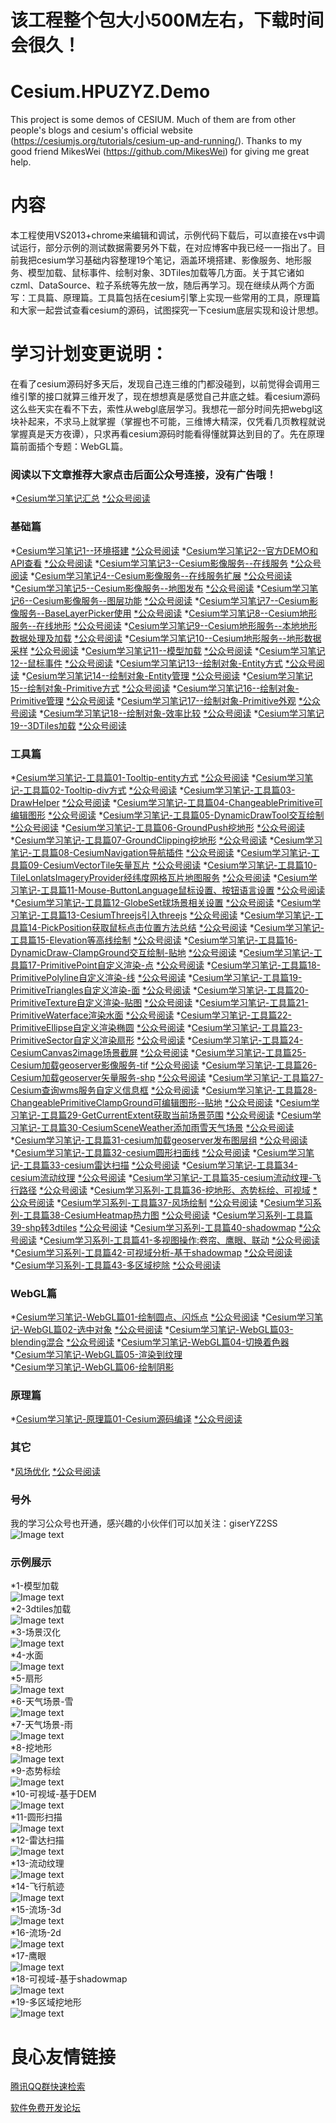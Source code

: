 # 该工程整个包大小500M左右，下载时间会很久！

# Cesium.HPUZYZ.Demo
This project is some demos of CESIUM. Much of them are from other people's blogs and cesium's official website (https://cesiumjs.org/tutorials/cesium-up-and-running/). Thanks to my good friend MikesWei (https://github.com/MikesWei) for giving me great help.
# 内容
本工程使用VS2013+chrome来编辑和调试，示例代码下载后，可以直接在vs中调试运行，部分示例的测试数据需要另外下载，在对应博客中我已经一一指出了。目前我把cesium学习基础内容整理19个笔记，涵盖环境搭建、影像服务、地形服务、模型加载、鼠标事件、绘制对象、3DTiles加载等几方面。关于其它诸如czml、DataSource、粒子系统等先放一放，随后再学习。现在继续从两个方面写：工具篇、原理篇。工具篇包括在cesium引擎上实现一些常用的工具，原理篇和大家一起尝试查看cesium的源码，试图探究一下cesium底层实现和设计思想。
# 学习计划变更说明：
在看了cesium源码好多天后，发现自己连三维的门都没碰到，以前觉得会调用三维引擎的接口就算三维开发了，现在想想真是感觉自己井底之蛙。看cesium源码这么些天实在看不下去，索性从webgl底层学习。我想花一部分时间先把webgl这块补起来，不求马上就掌握（掌握也不可能，三维博大精深，仅凭看几页教程就说掌握真是天方夜谭），只求再看cesium源码时能看得懂就算达到目的了。先在原理篇前面插个专题：WebGL篇。
 
 
### 阅读以下文章推荐大家点击后面公众号连接，没有广告哦！

*[Cesium学习笔记汇总](http://blog.sina.com.cn/s/blog_15e866bbe0102xu2f.html) [  *公众号阅读](https://mp.weixin.qq.com/s?__biz=MzU1ODcyMjEwOA==&mid=2247484268&idx=1&sn=861480d7108f70a2fd16000df4df2db1&chksm=fc237e3fcb54f72904a9cd57a3c2bf325e30a00de614ec3145dcb1f0310e7c0f9362d4f00742&token=1964897234&lang=zh_CN#rd) 
### 基础篇
*[Cesium学习笔记1--环境搭建](http://blog.sina.com.cn/s/blog_15e866bbe0102xleh.html) [  *公众号阅读](https://mp.weixin.qq.com/s?__biz=MzU1ODcyMjEwOA==&mid=2247483679&idx=1&sn=80cb03643d3a211e382c10f738148272&chksm=fc237c4ccb54f55ab244a7d38489a0568ce1f33c3831b7dad680e4b02296e71f2f9beeb89a28&token=1964897234&lang=zh_CN#rd) 
*[Cesium学习笔记2--官方DEMO和API查看](http://blog.sina.com.cn/s/blog_15e866bbe0102xm9s.html) [  *公众号阅读](https://mp.weixin.qq.com/s?__biz=MzU1ODcyMjEwOA==&mid=2247483679&idx=2&sn=35ea99dec0680e04e3801b90c09edc88&chksm=fc237c4ccb54f55a21276f900e3067b650ca0714c5b0365ce604df0ab97c90c5045a3502fbd1&token=1964897234&lang=zh_CN#rd) 
*[Cesium学习笔记3--Cesium影像服务--在线服务](http://blog.sina.com.cn/s/blog_15e866bbe0102xmo5.html) [  *公众号阅读](https://mp.weixin.qq.com/s?__biz=MzU1ODcyMjEwOA==&mid=2247483702&idx=1&sn=dbd93a6b696a1cb4b413195106125a37&chksm=fc237c65cb54f5730e1fae37c239cf74dac312ef306702ae12a7d17e90c6059ad07cbd2307bf&token=1964897234&lang=zh_CN#rd) 
*[Cesium学习笔记4--Cesium影像服务--在线服务扩展](http://blog.sina.com.cn/s/blog_15e866bbe0102xmo6.html) [  *公众号阅读](https://mp.weixin.qq.com/s?__biz=MzU1ODcyMjEwOA==&mid=2247483702&idx=2&sn=c459d3af574ae08ff721277882c62b61&chksm=fc237c65cb54f573bddfb09536480296be15dd183e023843a723f22c8b3ec177dd390eecaa84&token=1964897234&lang=zh_CN#rd) 
*[Cesium学习笔记5--Cesium影像服务--地图发布](http://blog.sina.com.cn/s/blog_15e866bbe0102xn72.html) [  *公众号阅读](https://mp.weixin.qq.com/s?__biz=MzU1ODcyMjEwOA==&mid=2247483702&idx=3&sn=211f3b73a5bc7f6915545be19282db91&chksm=fc237c65cb54f57354726e9906d60df8168f5094dd544fcc1895583d69c8c4252aa11453f603&token=1964897234&lang=zh_CN#rd) 
*[Cesium学习笔记6--Cesium影像服务--图层功能](http://blog.sina.com.cn/s/blog_15e866bbe0102xnmj.html) [  *公众号阅读](https://mp.weixin.qq.com/s?__biz=MzU1ODcyMjEwOA==&mid=2247483735&idx=1&sn=ef5006ea77056ea3c4e50add8c0735a9&chksm=fc237c04cb54f5122a70a957fba72cc57482de80ec06f87bb7eaef85caf358c64e5c9a6892a9&token=1964897234&lang=zh_CN#rd) 
*[Cesium学习笔记7--Cesium影像服务--BaseLayerPicker使用](http://blog.sina.com.cn/s/blog_15e866bbe0102xnml.html) [  *公众号阅读](https://mp.weixin.qq.com/s?__biz=MzU1ODcyMjEwOA==&mid=2247483735&idx=2&sn=de523b54dd825188851acf5a918f246c&chksm=fc237c04cb54f512400ef05dc5a0597e8042d925a5497beb575d5336357254b5ef24ff6f94ce&token=1964897234&lang=zh_CN#rd) 
*[Cesium学习笔记8--Cesium地形服务--在线地形](http://blog.sina.com.cn/s/blog_15e866bbe0102xoak.html) [  *公众号阅读](https://mp.weixin.qq.com/s?__biz=MzU1ODcyMjEwOA==&mid=2247483736&idx=1&sn=2795d14ea00f4d5539c7ec8e94721472&chksm=fc237c0bcb54f51da99041d6488a7c4a6c461f356da995e5d5c5d95e1daffa5ee1c9100be35d&token=1964897234&lang=zh_CN#rd) 
*[Cesium学习笔记9--Cesium地形服务--本地地形数据处理及加载](http://blog.sina.com.cn/s/blog_15e866bbe0102xofa.html) [  *公众号阅读](https://mp.weixin.qq.com/s?__biz=MzU1ODcyMjEwOA==&mid=2247483736&idx=2&sn=cbfa390aff7fc14c9764879851bf532b&chksm=fc237c0bcb54f51dc8a00464bb5a537ee41d321d676236631e4e0f3f3ef9d52046575e48a156&token=1964897234&lang=zh_CN#rd) 
*[Cesium学习笔记10--Cesium地形服务--地形数据采样](http://blog.sina.com.cn/s/blog_15e866bbe0102xoo7.html) [  *公众号阅读](https://mp.weixin.qq.com/s?__biz=MzU1ODcyMjEwOA==&mid=2247483736&idx=3&sn=bc34f2db26be861e99bf91ef5e797ddd&chksm=fc237c0bcb54f51d5c136e0d9d21c0c834c0275dbf662d02b6c1d5d95e8987001cadb40409ed&token=1964897234&lang=zh_CN#rd) 
*[Cesium学习笔记11--模型加载](http://blog.sina.com.cn/s/blog_15e866bbe0102xpsm.html) [  *公众号阅读](https://mp.weixin.qq.com/s?__biz=MzU1ODcyMjEwOA==&mid=2247483798&idx=1&sn=31760ec2922981374e437e02023ffbd3&chksm=fc237cc5cb54f5d301783086f577df31d1ae8665ab36a61c5a1f58cfbbbce792404d33148894&token=1964897234&lang=zh_CN#rd) 
*[Cesium学习笔记12--鼠标事件](http://blog.sina.com.cn/s/blog_15e866bbe0102xq8d.html) [  *公众号阅读](https://mp.weixin.qq.com/s?__biz=MzU1ODcyMjEwOA==&mid=2247483798&idx=2&sn=b2f7eda111003971733b93c886c6255e&chksm=fc237cc5cb54f5d3115c4315757cb7a52817f197750d6c6fe1bfb53862975ab65470a2877994&token=1964897234&lang=zh_CN#rd) 
*[Cesium学习笔记13--绘制对象-Entity方式](http://blog.sina.com.cn/s/blog_15e866bbe0102xqsx.html) [  *公众号阅读](https://mp.weixin.qq.com/s?__biz=MzU1ODcyMjEwOA==&mid=2247483798&idx=3&sn=b67b900e74885eba31281a85028a33f4&chksm=fc237cc5cb54f5d3a9805aaebbb3de0776d4daa7dee02aadd843235dbee8d1044b535c9df764&token=1964897234&lang=zh_CN#rd) 
*[Cesium学习笔记14--绘制对象-Entity管理](http://blog.sina.com.cn/s/blog_15e866bbe0102xrt2.html) [  *公众号阅读](https://mp.weixin.qq.com/s?__biz=MzU1ODcyMjEwOA==&mid=2247483798&idx=4&sn=8eb9808f4a56ee390ee8f2d8686e4cbc&chksm=fc237cc5cb54f5d319c1ff12d5c28e1c2987d0b2e57b6cf16f651a54ede13414087654113a26&token=1964897234&lang=zh_CN#rd) 
*[Cesium学习笔记15--绘制对象-Primitive方式](http://blog.sina.com.cn/s/blog_15e866bbe0102xse8.html) [  *公众号阅读](https://mp.weixin.qq.com/s?__biz=MzU1ODcyMjEwOA==&mid=2247483798&idx=5&sn=f46f3d4ca7b348f257dce6f5d5a3eb01&chksm=fc237cc5cb54f5d34bf24c8cb92de9ff22ed117a347da10c682089c7240a232617439287639a&token=1964897234&lang=zh_CN#rd) 
*[Cesium学习笔记16--绘制对象-Primitive管理](http://blog.sina.com.cn/s/blog_15e866bbe0102xseb.html) [  *公众号阅读](https://mp.weixin.qq.com/s?__biz=MzU1ODcyMjEwOA==&mid=2247483798&idx=6&sn=0294715d7375365d998f2df9d566c23c&chksm=fc237cc5cb54f5d369221b8a70875bb151650793a9068d85842e9cccd0b43d67aa09fc094537&token=1964897234&lang=zh_CN#rd) 
*[Cesium学习笔记17--绘制对象-Primitive外观](http://blog.sina.com.cn/s/blog_15e866bbe0102xsi8.html) [  *公众号阅读](https://mp.weixin.qq.com/s?__biz=MzU1ODcyMjEwOA==&mid=2247483798&idx=7&sn=9ec195e1b636ee9fc7d512132c9bfc9a&chksm=fc237cc5cb54f5d3806133a175644179b21193170b3d7e76d170ba914c53dd2fb333a7f5613a&token=1964897234&lang=zh_CN#rd) 
*[Cesium学习笔记18--绘制对象-效率比较](http://blog.sina.com.cn/s/blog_15e866bbe0102xsj3.html) [  *公众号阅读](https://mp.weixin.qq.com/s?__biz=MzU1ODcyMjEwOA==&mid=2247483798&idx=8&sn=4d5c9a8b655018b19bd98bdedeb42f81&chksm=fc237cc5cb54f5d31502f05e607adab030beb055506bde228e257b2693994362e3056a097aae&token=1964897234&lang=zh_CN#rd) 
*[Cesium学习笔记19--3DTiles加载](http://blog.sina.com.cn/s/blog_15e866bbe0102xt9i.html) [  *公众号阅读](https://mp.weixin.qq.com/s?__biz=MzU1ODcyMjEwOA==&mid=2247483800&idx=1&sn=ea74ff0529e6a6e48fea5cb1c39f928c&chksm=fc237ccbcb54f5ddd9e7dce8b299cf7b89bc98537f4dc5287357b2b25750c83980d03dd35317&token=1964897234&lang=zh_CN#rd)
### 工具篇
*[Cesium学习笔记-工具篇01-Tooltip-entity方式](http://blog.sina.com.cn/s/blog_15e866bbe0102xv5f.html) [  *公众号阅读](https://mp.weixin.qq.com/s?__biz=MzU1ODcyMjEwOA==&mid=2247483808&idx=1&sn=bb11a5c13d6a857ebb3d6833886d312f&chksm=fc237cf3cb54f5e59ed6b5d63cf6e0c28176f93562b22be4f08ab560bec32adbe800b7dc8c16&token=1964897234&lang=zh_CN#rd) 
*[Cesium学习笔记-工具篇02-Tooltip-div方式](http://blog.sina.com.cn/s/blog_15e866bbe0102xv8k.html) [  *公众号阅读](https://mp.weixin.qq.com/s?__biz=MzU1ODcyMjEwOA==&mid=2247483815&idx=1&sn=8cbab6c2a66a09f1cf787743dcb3ea5d&chksm=fc237cf4cb54f5e28a6bda6e6fd15fde7268228313cfb21143765addffaf4c1ae24779d8eb92&token=1964897234&lang=zh_CN#rd) 
*[Cesium学习笔记-工具篇03-DrawHelper](http://blog.sina.com.cn/s/blog_15e866bbe0102xvwv.html) [  *公众号阅读](https://mp.weixin.qq.com/s?__biz=MzU1ODcyMjEwOA==&mid=2247483828&idx=1&sn=2ffa5ff35dae482f65bdf8ae62e860ea&chksm=fc237ce7cb54f5f1eb3f29486dd97dddd4cc7c1177200f8623fe63c09e060a8eab518bd5609e&token=1964897234&lang=zh_CN#rd) 
*[Cesium学习笔记-工具篇04-ChangeablePrimitive可编辑图形](http://blog.sina.com.cn/s/blog_15e866bbe0102xvwx.html) [  *公众号阅读](https://mp.weixin.qq.com/s?__biz=MzU1ODcyMjEwOA==&mid=2247483839&idx=1&sn=b1cee3c34aa6e12db71a1e2a6486a161&chksm=fc237ceccb54f5faa747f4ee09f440990dc95d4a91a6dbdd3fb4a39ab9e5ea4b7bad0094bf17&token=1964897234&lang=zh_CN#rd) 
*[Cesium学习笔记-工具篇05-DynamicDrawTool交互绘制](http://blog.sina.com.cn/s/blog_15e866bbe0102xvx1.html) [  *公众号阅读](https://mp.weixin.qq.com/s?__biz=MzU1ODcyMjEwOA==&mid=2247483853&idx=1&sn=544ac3f074689942b9919943381041d7&chksm=fc237c9ecb54f5882eae7d0832bc90e2821f6c98ac503a0295e4294cfefe1bae3b7021a990d2&token=1964897234&lang=zh_CN#rd) 
*[Cesium学习笔记-工具篇06-GroundPush挖地形](http://blog.sina.com.cn/s/blog_15e866bbe0102xwyb.html) [  *公众号阅读](https://mp.weixin.qq.com/s?__biz=MzU1ODcyMjEwOA==&mid=2247483862&idx=1&sn=51a7d5f9a96877d7071fb60f93f96213&chksm=fc237c85cb54f59320d0b58c1ac14a9fc35162a48a7797b03923edc2e717c7148ae563270bb8&token=1964897234&lang=zh_CN#rd) 
*[Cesium学习笔记-工具篇07-GroundClipping挖地形](http://blog.sina.com.cn/s/blog_15e866bbe0102xwyd.html) [  *公众号阅读](https://mp.weixin.qq.com/s?__biz=MzU1ODcyMjEwOA==&mid=2247483868&idx=1&sn=9e052783c10652049f39a24e9ab32986&chksm=fc237c8fcb54f59905c52f01089225100a9c6163c6d22ff67595fed2fb35fa62b28a11381621&token=1964897234&lang=zh_CN#rd) 
*[Cesium学习笔记-工具篇08-CesiumNavigation导航插件](http://blog.sina.com.cn/s/blog_15e866bbe0102xxcw.html) [  *公众号阅读](https://mp.weixin.qq.com/s?__biz=MzU1ODcyMjEwOA==&mid=2247483875&idx=1&sn=96e65792ad6c43a11405592433cddc57&chksm=fc237cb0cb54f5a62e58fe0caa01a7053a2af6b292dbe383779101df53b4f0104f8d53d430e4&token=1964897234&lang=zh_CN#rd) 
*[Cesium学习笔记-工具篇09-CesiumVectorTile矢量瓦片](http://blog.sina.com.cn/s/blog_15e866bbe0102xxd1.html) [  *公众号阅读](https://mp.weixin.qq.com/s?__biz=MzU1ODcyMjEwOA==&mid=2247483892&idx=1&sn=60e4cec786a75696bb87d9b0d7c8ea87&chksm=fc237ca7cb54f5b1d3562b3f1b233f32f07286e0ec519793e34b711a261abc5ef43f0463d51b&token=1964897234&lang=zh_CN#rd) 
*[Cesium学习笔记-工具篇10-TileLonlatsImageryProvider经纬度网格瓦片地图服务](http://blog.sina.com.cn/s/blog_15e866bbe0102xxme.html) [  *公众号阅读](https://mp.weixin.qq.com/s?__biz=MzU1ODcyMjEwOA==&mid=2247483892&idx=2&sn=aa524545315feef23b088f8abb6db5ee&chksm=fc237ca7cb54f5b15ca0448cf6c06470498fc2674e7cb70839d2140e9475bc3758cade5b8fcf&token=1964897234&lang=zh_CN#rd) 
*[Cesium学习笔记-工具篇11-Mouse-ButtonLanguage鼠标设置、按钮语言设置](http://blog.sina.com.cn/s/blog_15e866bbe0102xyn0.html) [  *公众号阅读](https://mp.weixin.qq.com/s?__biz=MzU1ODcyMjEwOA==&mid=2247483899&idx=1&sn=74d3233f7877ede33425451788d36e1a&chksm=fc237ca8cb54f5be1558fe311b771321b44383a447cfda3b7b67f8919095f1f9a1f5782f0c6d&token=1964897234&lang=zh_CN#rd) 
*[Cesium学习笔记-工具篇12-GlobeSet球场景相关设置](http://blog.sina.com.cn/s/blog_15e866bbe0102xyny.html) [  *公众号阅读](https://mp.weixin.qq.com/s?__biz=MzU1ODcyMjEwOA==&mid=2247483922&idx=1&sn=62369576424d4277858a1cb7b02dc73d&chksm=fc237f41cb54f65743a4628fc718c93fd2ccebf445acb5468c9a6b75fa1a3f61a3e203e4c4ab&token=1964897234&lang=zh_CN#rd) 
*[Cesium学习笔记-工具篇13-CesiumThreejs引入threejs](http://blog.sina.com.cn/s/blog_15e866bbe0102xz2g.html) [  *公众号阅读](https://mp.weixin.qq.com/s?__biz=MzU1ODcyMjEwOA==&mid=2247483933&idx=1&sn=9647d29734100af5a6b6af241f202773&chksm=fc237f4ecb54f6588f529f40e49714b9d8b4921ad2c03aeac115650cdd2561ee4eb18978d17f&token=1964897234&lang=zh_CN#rd) 
*[Cesium学习笔记-工具篇14-PickPosition获取鼠标点击位置方法总结](http://blog.sina.com.cn/s/blog_15e866bbe0102xz32.html) [  *公众号阅读](https://mp.weixin.qq.com/s?__biz=MzU1ODcyMjEwOA==&mid=2247483938&idx=1&sn=60d835cc73ebc3d2d3bc67dc9a1882c4&chksm=fc237f71cb54f6673c935934d22d4c5fb84368e829eb21a7825470d951815d8f9ec021098289&token=1964897234&lang=zh_CN#rd) 
*[Cesium学习笔记-工具篇15-Elevation等高线绘制](http://blog.sina.com.cn/s/blog_15e866bbe0102xz6u.html) [  *公众号阅读](https://mp.weixin.qq.com/s?__biz=MzU1ODcyMjEwOA==&mid=2247483957&idx=1&sn=225ab5826f96d3e82c0bcef4c289aade&chksm=fc237f66cb54f670fca86192fff9704e270a77634a4cb6e3e6fd2812c6ae7b007e7a5055c8de&token=1964897234&lang=zh_CN#rd) 
*[Cesium学习笔记-工具篇16-DynamicDraw-ClampGround交互绘制-贴地](http://blog.sina.com.cn/s/blog_15e866bbe0102xzbj.html) [  *公众号阅读](https://mp.weixin.qq.com/s?__biz=MzU1ODcyMjEwOA==&mid=2247483966&idx=1&sn=b90a73739d4bd354cdde3a0c34805c01&chksm=fc237f6dcb54f67bddc33e8fd008eac4e9c291c1706beb2b23c3dbf66bfe3927dac4c9007877&token=1964897234&lang=zh_CN#rd) 
*[Cesium学习笔记-工具篇17-PrimitivePoint自定义渲染-点](http://blog.sina.com.cn/s/blog_15e866bbe0102y0ji.html) [  *公众号阅读](https://mp.weixin.qq.com/s?__biz=MzU1ODcyMjEwOA==&mid=2247483981&idx=1&sn=3c9a8b70b15460d563d53948c94c5095&chksm=fc237f1ecb54f6087d9b6ad40d5d0ea9a860da7024ec8990cf9ad8b022cad9c14c7127a1d8e5&token=1964897234&lang=zh_CN#rd) 
*[Cesium学习笔记-工具篇18-PrimitivePolyline自定义渲染-线](http://blog.sina.com.cn/s/blog_15e866bbe0102y0jj.html) [  *公众号阅读](https://mp.weixin.qq.com/s?__biz=MzU1ODcyMjEwOA==&mid=2247483990&idx=1&sn=e78abc5c08b4dab545b69ed140186209&chksm=fc237f05cb54f6139f586cda6ba2fb70dce0c3a9058922ecdefc666492fcb58d860d852a43ee&token=1964897234&lang=zh_CN#rd) 
*[Cesium学习笔记-工具篇19-PrimitiveTriangles自定义渲染-面](http://blog.sina.com.cn/s/blog_15e866bbe0102y0jl.html) [  *公众号阅读](https://mp.weixin.qq.com/s?__biz=MzU1ODcyMjEwOA==&mid=2247484000&idx=1&sn=e2a99635a17874109191c78481bc0151&chksm=fc237f33cb54f62511e8ef60af05749ea98a50eb4dd140cd2dd30bd6a7da7a26548de87aa2b9&token=1964897234&lang=zh_CN#rd) 
*[Cesium学习笔记-工具篇20-PrimitiveTexture自定义渲染-贴图](http://blog.sina.com.cn/s/blog_15e866bbe0102y0jm.html) [  *公众号阅读](https://mp.weixin.qq.com/s?__biz=MzU1ODcyMjEwOA==&mid=2247484016&idx=1&sn=4566516a8a9d4d6abf170d5987db2a9c&chksm=fc237f23cb54f635e81424197a77cbd08fa64f21c86838866dac9c2b9a80e61ed82c728b40c5&token=1964897234&lang=zh_CN#rd) 
*[Cesium学习笔记-工具篇21-PrimitiveWaterface渲染水面](http://blog.sina.com.cn/s/blog_15e866bbe0102y0ql.html) [  *公众号阅读](https://mp.weixin.qq.com/s?__biz=MzU1ODcyMjEwOA==&mid=2247484022&idx=1&sn=d498e3b1967a22293ae6be97f550ca87&chksm=fc237f25cb54f633642769f4ed2694c23ca79f1521f9d16dcf562fec8bb5c1e61a9aaa4637b1&token=1964897234&lang=zh_CN#rd) 
*[Cesium学习笔记-工具篇22-PrimitiveEllipse自定义渲染椭圆](http://blog.sina.com.cn/s/blog_15e866bbe0102y0qn.html) [  *公众号阅读](https://mp.weixin.qq.com/s?__biz=MzU1ODcyMjEwOA==&mid=2247484030&idx=1&sn=68b4e42953bd33b57358d53eb67d48c2&chksm=fc237f2dcb54f63b24b5c59cf9afc9ccce7f17b1436bcf9060a0f157b18dea4609d9a2fe8bf7&token=1964897234&lang=zh_CN#rd) 
*[Cesium学习笔记-工具篇23-PrimitiveSector自定义渲染扇形](http://blog.sina.com.cn/s/blog_15e866bbe0102y12s.html) [  *公众号阅读](https://mp.weixin.qq.com/s?__biz=MzU1ODcyMjEwOA==&mid=2247484036&idx=1&sn=0500d38264e47bfbda484f2d92d99351&chksm=fc237fd7cb54f6c1dd1d52a956fd94206d10c0cb561c29859234121cfa35d16147bed505faa3&token=1964897234&lang=zh_CN#rd) 
*[Cesium学习笔记-工具篇24-CesiumCanvas2image场景截屏](http://blog.sina.com.cn/s/blog_15e866bbe0102y136.html) [  *公众号阅读](https://mp.weixin.qq.com/s?__biz=MzU1ODcyMjEwOA==&mid=2247484268&idx=4&sn=2c8e4c946a80b18492296ceed40bdd3d&chksm=fc237e3fcb54f729a870df676735d99317c3153c13af833aa96652e89f75edab8b1d65ec000d&token=172290943&lang=zh_CN#rd) 
*[Cesium学习笔记-工具篇25-Cesium加载geoserver影像服务-tif](http://blog.sina.com.cn/s/blog_15e866bbe0102y2iz.html) [  *公众号阅读](https://mp.weixin.qq.com/s?__biz=MzU1ODcyMjEwOA==&mid=2247484064&idx=1&sn=3b9649c9d7fe0cebe7ffbf22308e850d&chksm=fc237ff3cb54f6e5e26e1af5ac2401530e1b907ebfdb7f397fdc9dadc38e7e8d78cf5845547c&token=1964897234&lang=zh_CN#rd) 
*[Cesium学习笔记-工具篇26-Cesium加载geoserver矢量服务-shp](http://blog.sina.com.cn/s/blog_15e866bbe0102y2ps.html) [  *公众号阅读](https://mp.weixin.qq.com/s?__biz=MzU1ODcyMjEwOA==&mid=2247484079&idx=1&sn=50457f77090a89aae4900f6ec7dcdef2&chksm=fc237ffccb54f6ea19b0610ec4a0e18de48fc377129e568905719ef6cc35c8572007f0dfa8e2&token=1964897234&lang=zh_CN#rd) 
*[Cesium学习笔记-工具篇27-Cesium查询wms服务自定义信息框](http://blog.sina.com.cn/s/blog_15e866bbe0102y32b.html) [  *公众号阅读](https://mp.weixin.qq.com/s?__biz=MzU1ODcyMjEwOA==&mid=2247484091&idx=1&sn=66bb880798be047ec876f9707780626e&chksm=fc237fe8cb54f6fe2dc93d5667e7df52f229f12876b53b12f2baec259ed643cd523f35451417&token=1964897234&lang=zh_CN#rd) 
*[Cesium学习笔记-工具篇28-ChangeablePrimitiveClampGround可编辑图形--贴地](http://blog.sina.com.cn/s/blog_15e866bbe0102y47m.html) [  *公众号阅读](https://mp.weixin.qq.com/s?__biz=MzU1ODcyMjEwOA==&mid=2247484131&idx=1&sn=49ee83f63acc32d36aa6769597b94d82&chksm=fc237fb0cb54f6a69a43eb9d59c11441f6cd15e370c6a11a2ba5c0870b97323ed4072e6a5fe8&token=1964897234&lang=zh_CN#rd) 
*[Cesium学习笔记-工具篇29-GetCurrentExtent获取当前场景范围](http://blog.sina.com.cn/s/blog_15e866bbe0102y5no.html) [  *公众号阅读](https://mp.weixin.qq.com/s?__biz=MzU1ODcyMjEwOA==&mid=2247484131&idx=2&sn=8784eefefb00e115a638103a92d49007&chksm=fc237fb0cb54f6a65c609f5325d8d9a661b9b6b8742408a762f0cd09776340c00b03aed6cfb0&token=1964897234&lang=zh_CN#rd) 
*[Cesium学习笔记-工具篇30-CesiumSceneWeather添加雨雪天气场景](http://blog.sina.com.cn/s/blog_15e866bbe0102yfpc.html) [  *公众号阅读](https://mp.weixin.qq.com/s?__biz=MzU1ODcyMjEwOA==&mid=2247484131&idx=3&sn=0699a253a788319511753246f241caed&chksm=fc237fb0cb54f6a6abcaa2294b7e6f982d2d56d6a16b9861ab61183e29b6e8d87d5b6514f544&token=1964897234&lang=zh_CN#rd) 
*[Cesium学习笔记-工具篇31-cesium加载geoserver发布图层组](http://blog.sina.com.cn/s/blog_15e866bbe0102ygtt.html) [  *公众号阅读](https://mp.weixin.qq.com/s?__biz=MzU1ODcyMjEwOA==&mid=2247484145&idx=1&sn=1e00a2f239dc5dd0c1b0b15ca696e8fe&chksm=fc237fa2cb54f6b44572ccdfad9039848ab1ee1e92493367ece5afaebc78bb8290291bc108f6&token=1964897234&lang=zh_CN#rd) 
*[Cesium学习笔记-工具篇32-cesium圆形扫面线](http://blog.sina.com.cn/s/blog_15e866bbe0102yiw2.html) [  *公众号阅读](https://mp.weixin.qq.com/s?__biz=MzU1ODcyMjEwOA==&mid=2247484378&idx=7&sn=950f578e4771fca044ccae619f21286e&chksm=fc237e89cb54f79f6039343f70f0be131d081a551815f710117504a11fa65996d297ea56358f&scene=21#wechat_redirect) 
*[Cesium学习笔记-工具篇33-cesium雷达扫描](http://blog.sina.com.cn/s/blog_15e866bbe0102yj4e.html) [  *公众号阅读](https://mp.weixin.qq.com/s?__biz=MzU1ODcyMjEwOA==&mid=2247484378&idx=6&sn=775a128a76da449d42fcf07975fcfc6c&chksm=fc237e89cb54f79f8a90ca6a27431f5cc4f8164103fc34117c334710e0b3bce8c8e6f2069ac3&scene=21#wechat_redirect) 
*[Cesium学习笔记-工具篇34-cesium流动纹理](http://blog.sina.com.cn/s/blog_15e866bbe0102yjaj.html) [  *公众号阅读](https://mp.weixin.qq.com/s?__biz=MzU1ODcyMjEwOA==&mid=2247484378&idx=5&sn=3f2d6aaed73a888b30995d89b3d3b4da&chksm=fc237e89cb54f79f266619b9a92c648578b9439e54bb2765600a97eb89f32c87c553076fe419&scene=21#wechat_redirect) 
*[Cesium学习笔记-工具篇35-cesium流动纹理-飞行路径](http://blog.sina.com.cn/s/blog_15e866bbe0102yjdy.html) [  *公众号阅读](https://mp.weixin.qq.com/s?__biz=MzU1ODcyMjEwOA==&mid=2247484378&idx=4&sn=cf882bbf2d72f5f345eefa4bdf579641&chksm=fc237e89cb54f79fe617fde5ace9a9ce14532ea4f4a5c0ab17e6b14cd380eb8e8c607af95ad2&scene=21#wechat_redirect) 
*[Cesium学习系列-工具篇36-挖地形、态势标绘、可视域](http://blog.sina.com.cn/s/blog_15e866bbe0102ykk1.html) [  *公众号阅读](https://mp.weixin.qq.com/s?__biz=MzU1ODcyMjEwOA==&mid=2247484378&idx=3&sn=e68b730a1488ef44f60fcaba452f1521&chksm=fc237e89cb54f79f0c9b741519dda5417bf09e82c9da43034681cd1bf599df14bc67d62c9e39&scene=21#wechat_redirect) 
*[Cesium学习系列-工具篇37-风场绘制](http://blog.sina.com.cn/s/blog_15e866bbe0102ykkb.html) [  *公众号阅读](https://mp.weixin.qq.com/s?__biz=MzU1ODcyMjEwOA==&mid=2247484378&idx=2&sn=84790a5c3634f9507a45e8102ad94761&chksm=fc237e89cb54f79fde26fbaa185d786bc50a530cf97a611c5e14863df7658f9189dfad6da2ee&scene=21#wechat_redirect) 
*[Cesium学习系列-工具篇38-CesiumHeatmap热力图](http://blog.sina.com.cn/s/blog_15e866bbe0102yysr.html) [  *公众号阅读](https://mp.weixin.qq.com/s?__biz=MzU1ODcyMjEwOA==&mid=2247484266&idx=1&sn=d72bf78f5e8799190e4f27b8bb4bc08c&chksm=fc237e39cb54f72f748908c5f877581dfba1e6b492873e928ad8d4cdec0487aa4c3d7bec5b33&scene=21#wechat_redirect) 
*[Cesium学习系列-工具篇39-shp转3dtiles](http://blog.sina.com.cn/s/blog_15e866bbe0102yysq.html) [  *公众号阅读](https://mp.weixin.qq.com/s?__biz=MzU1ODcyMjEwOA==&mid=2247484291&idx=2&sn=fb12fdc553f18a8218de278b2c53c922&chksm=fc237ed0cb54f7c686d1246c10ac4f78cb5d445dbc143fd6c56d9850e7f10c403a6f695e1bfb&scene=21#wechat_redirect) 
*[Cesium学习系列-工具篇40-shadowmap](http://blog.sina.com.cn/s/blog_15e866bbe0102yysp.html) [  *公众号阅读](https://mp.weixin.qq.com/s?__biz=MzU1ODcyMjEwOA==&mid=2247484291&idx=1&sn=462228fc93807c9550211bee1f81da38&chksm=fc237ed0cb54f7c68f3c115a3d7bba04d5fe13a5a777bed6f39c5277e9f0cd16fe57c438719c&scene=21#wechat_redirect) 
*[Cesium学习系列-工具篇41-多视图操作:卷帘、鹰眼、联动](http://blog.sina.com.cn/s/blog_15e866bbe0102yysg.html) [  *公众号阅读](https://mp.weixin.qq.com/s?__biz=MzU1ODcyMjEwOA==&mid=2247484322&idx=1&sn=9ce86c6b0d4fb0ee2cd626827df5f828&chksm=fc237ef1cb54f7e729eb9b03cb233a8809963924e2e4503debc0424adadc1a59e88ac46c6abf&scene=21#wechat_redirect) 
*[Cesium学习系列-工具篇42-可视域分析-基于shadowmap](http://blog.sina.com.cn/s/blog_15e866bbe0102yyqe.html) [  *公众号阅读](https://mp.weixin.qq.com/s?__biz=MzU1ODcyMjEwOA==&mid=2247484397&idx=2&sn=0067e65cc756fbcdf382f00e8bbf0873&chksm=fc237ebecb54f7a83491599dbc5aea2bf260c5f38e5b85e8a4d26a306fb454a731143bda8b65&token=2081053512&lang=zh_CN#rd) 
*[Cesium学习系列-工具篇43-多区域挖除](http://blog.sina.com.cn/s/blog_15e866bbe0102yysf.html) [  *公众号阅读](https://mp.weixin.qq.com/s?__biz=MzU1ODcyMjEwOA==&mid=2247484397&idx=1&sn=580c09fb5406b9646df293837b19c859&chksm=fc237ebecb54f7a80218917b5ec089d76f58eda5aa40650c6c203a6a29dd34cebda7f8d2cd45&token=2081053512&lang=zh_CN#rd)
### WebGL篇
*[Cesium学习笔记-WebGL篇01-绘制圆点、闪烁点](http://blog.sina.com.cn/s/blog_15e866bbe0102yeq7.html) [  *公众号阅读](https://mp.weixin.qq.com/s?__biz=MzU1ODcyMjEwOA==&mid=2247484348&idx=1&sn=fc0ac7917a8085f65c330b2f6f9b1eca&chksm=fc237eefcb54f7f987c4fdd29c1acd2d3de3e43058b9dd892704ccadfb8098812a8754ded121&scene=21#wechat_redirect) 
*[Cesium学习笔记-WebGL篇02-选中对象](http://blog.sina.com.cn/s/blog_15e866bbe0102yfyv.html) [  *公众号阅读](https://mp.weixin.qq.com/s?__biz=MzU1ODcyMjEwOA==&mid=2247484349&idx=1&sn=7bb37e57f12e15c1a4d3185ac865925f&chksm=fc237eeecb54f7f843a32ee2975b15a62dd8b5ca9c63b17d66c3a8bce7a634ad17c13c12f8a7&scene=21#wechat_redirect) 
*[Cesium学习笔记-WebGL篇03-blending混合](http://blog.sina.com.cn/s/blog_15e866bbe0102yhw5.html) [  *公众号阅读](https://mp.weixin.qq.com/s?__biz=MzU1ODcyMjEwOA==&mid=2247484350&idx=1&sn=d8465ec4b569e5d75d080e485cb5adb5&chksm=fc237eedcb54f7fb98af24a047d4e6a1772ef75d9e8963631f091708a8e87157716c3423710e&scene=21#wechat_redirect) 
*[Cesium学习笔记-WebGL篇04-切换着色器](http://blog.sina.com.cn/s/blog_15e866bbe0102yhwf.html)  
*[Cesium学习笔记-WebGL篇05-渲染到纹理](http://blog.sina.com.cn/s/blog_15e866bbe0102yi3v.html)  
*[Cesium学习笔记-WebGL篇06-绘制阴影](http://blog.sina.com.cn/s/blog_15e866bbe0102yi8o.html)
### 原理篇
*[Cesium学习笔记-原理篇01-Cesium源码编译](http://blog.sina.com.cn/s/blog_15e866bbe0102y8c2.html) [  *公众号阅读](https://mp.weixin.qq.com/s?__biz=MzU1ODcyMjEwOA==&mid=2247484219&idx=1&sn=4064318a2609d36f803e5b4485bd580e&chksm=fc237e68cb54f77e97b8a17d16850cf8ca4d83c1c8387f709f10176793cf3f48d2c18e6e19ae&scene=21#wechat_redirect)
### 其它
*[风场优化](https://mp.weixin.qq.com/s?__biz=MzU1ODcyMjEwOA==&mid=2247484378&idx=1&sn=d68876bda08b4c1d1c07c254f6baf3d0&chksm=fc237e89cb54f79f9e683b8e159ebed27d6e7e4e0613503b3b7fffc52ccae80ca35d46e03b08&scene=21#wechat_redirect) [  *公众号阅读](https://mp.weixin.qq.com/s?__biz=MzU1ODcyMjEwOA==&mid=2247484378&idx=1&sn=d68876bda08b4c1d1c07c254f6baf3d0&chksm=fc237e89cb54f79f9e683b8e159ebed27d6e7e4e0613503b3b7fffc52ccae80ca35d46e03b08&scene=21#wechat_redirect) 
### 号外
我的学习公众号也开通，感兴趣的小伙伴们可以加关注：giserYZ2SS  
![Image text](https://github.com/YanzheZhang/Cesium.HPUZYZ.Demo/blob/master/%E5%85%AC%E4%BC%97%E5%8F%B7.png)  
### 示例展示
*1-模型加载  
![Image text](https://github.com/YanzheZhang/Cesium.HPUZYZ.Demo/blob/master/Assets/3-1LoadModel-GLTF.png)  
*2-3dtiles加载  
![Image text](https://github.com/YanzheZhang/Cesium.HPUZYZ.Demo/blob/master/Assets/6-1Tileset-Laod.html.png)  
*3-场景汉化  
![Image text](https://github.com/YanzheZhang/Cesium.HPUZYZ.Demo/blob/master/Assets/Tools-10Mouse-ButtonLanguage.png)  
*4-水面  
![Image text](https://github.com/YanzheZhang/Cesium.HPUZYZ.Demo/blob/master/Assets/Tools-20PrimitiveWaterface.png)  
*5-扇形  
![Image text](https://github.com/YanzheZhang/Cesium.HPUZYZ.Demo/blob/master/Assets/Tools-22PrimitiveSector.png)  
*6-天气场景-雪  
![Image text](https://github.com/YanzheZhang/Cesium.HPUZYZ.Demo/blob/master/Assets/Tools-29postProcess-Snow.png)  
*7-天气场景-雨  
![Image text](https://github.com/YanzheZhang/Cesium.HPUZYZ.Demo/blob/master/Assets/Tools-30postProcess-Rain.png)  
*8-挖地形  
![Image text](https://github.com/YanzheZhang/Cesium.HPUZYZ.Demo/blob/master/Assets/CircleClipping.gif)  
*9-态势标绘  
![Image text](https://github.com/YanzheZhang/Cesium.HPUZYZ.Demo/blob/master/Assets/Plot.gif)  
*10-可视域-基于DEM  
![Image text](https://github.com/YanzheZhang/Cesium.HPUZYZ.Demo/blob/master/Assets/Tools-36ViewBaseDEM.gif)  
*11-圆形扫描  
![Image text](https://github.com/YanzheZhang/Cesium.HPUZYZ.Demo/blob/master/Assets/Tools32-CricleScan.gif)  
*12-雷达扫描  
![Image text](https://github.com/YanzheZhang/Cesium.HPUZYZ.Demo/blob/master/Assets/Tools33-RadarScan.gif)  
*13-流动纹理  
![Image text](https://github.com/YanzheZhang/Cesium.HPUZYZ.Demo/blob/master/Assets/Tools34-TrailLine.gif)  
*14-飞行航迹  
![Image text](https://github.com/YanzheZhang/Cesium.HPUZYZ.Demo/blob/master/Assets/Tools35-FlyPath.gif)  
*15-流场-3d  
![Image text](https://github.com/YanzheZhang/Cesium.HPUZYZ.Demo/blob/master/Assets/Tools-37CesiumWind-3d.gif)  
*16-流场-2d  
![Image text](https://github.com/YanzheZhang/Cesium.HPUZYZ.Demo/blob/master/Assets/Tools-37Wind-2d.gif)  
*17-鹰眼  
![Image text](https://github.com/YanzheZhang/Cesium.HPUZYZ.Demo/blob/master/Assets/Tools-41eye.png)  
*18-可视域-基于shadowmap  
![Image text](https://github.com/YanzheZhang/Cesium.HPUZYZ.Demo/blob/master/Assets/Tools-42Shadowmap.png)  
*19-多区域挖地形  
![Image text](https://github.com/YanzheZhang/Cesium.HPUZYZ.Demo/blob/master/Assets/Tools-43clip.png)  



 # 良心友情链接

[腾讯QQ群快速检索](http://u.720life.cn/s/8cf73f7c)

[软件免费开发论坛](http://u.720life.cn/s/bbb01dc0)